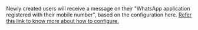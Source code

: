 Newly created users will receive a message on their "WhatsApp application registered with their mobile number", based on the configuration here.
[Refer this link to know more about how to configure.](https://avni.readme.io/docs/user-messaging-config)
